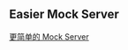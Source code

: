Easier Mock Server
------------------

[更简单的 Mock Server](https://sanbaofengs.com/2018/06/12/easier-mock-server/)
